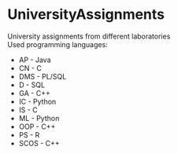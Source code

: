 # UniversityAssignments
University assignments from different laboratories  
Used programming languages:  
 - AP - Java  
 - CN - C  
 - DMS - PL/SQL  
 - D - SQL  
 - GA - C++  
 - IC - Python  
 - IS - C  
 - ML - Python  
 - OOP - C++  
 - PS - R  
 - SCOS - C++
